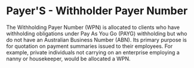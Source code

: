 # Payer'S - Withholder Payer Number
The Withholding Payer Number (WPN) is allocated to clients who have withholding obligations under Pay As You Go (PAYG) withholding but who do not have an Australian Business Number (ABN). Its primary purpose is for quotation on payment summaries issued to their employees. For example, private individuals not carrying on an enterprise employing a nanny or housekeeper, would be allocated a WPN.